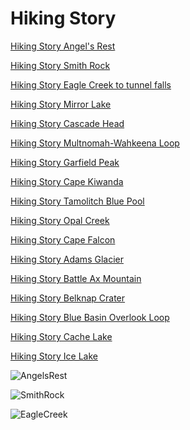 # Hiking Story 

<span>[Hiking Story Angel's Rest](https://angelsrest.netlify.app/)</span>

<span>[Hiking Story Smith Rock](https://smithrock.netlify.app/)</span>

<span>[Hiking Story Eagle Creek to tunnel falls](https://eaglecreektotunnelfalls.netlify.app/)</span>

<span>[Hiking Story Mirror Lake](https://mirrorlakes.netlify.app/)</span>

<span>[Hiking Story Cascade Head](https://cascadehead.netlify.app/)</span>

<span>[Hiking Story Multnomah-Wahkeena Loop](https://multnomah-wahkeena.netlify.app/)</span>

<span>[Hiking Story Garfield Peak](https://garfieldpeak.netlify.app/)</span>

<span>[Hiking Story Cape Kiwanda](https://capekiwanda.netlify.app/)</span>

<span>[Hiking Story Tamolitch Blue Pool](https://tamolitchbluepool.netlify.app/)</span>

<span>[Hiking Story Opal Creek](https://opalcreek.netlify.app/)</span>

<span>[Hiking Story Cape Falcon](https://capefalcon.netlify.app/)</span>

<span>[Hiking Story Adams Glacier](https://adamsglacier.netlify.app/)</span>

<span>[Hiking Story Battle Ax Mountain](https://battleax.netlify.app/)</span>

<span>[Hiking Story Belknap Crater](https://belknapcrater.netlify.app/)</span>

<span>[Hiking Story Blue Basin Overlook Loop](https://bluebasin.netlify.app/)</span>

<span>[Hiking Story Cache Lake](https://cachelake.netlify.app/)</span>

<span>[Hiking Story Ice Lake](https://icelake.netlify.app/)</span>

![AngelsRest](public/AngelsRest.png)

![SmithRock](public/SmithRock.png)

![EagleCreek](public/EagleCreek.png)
